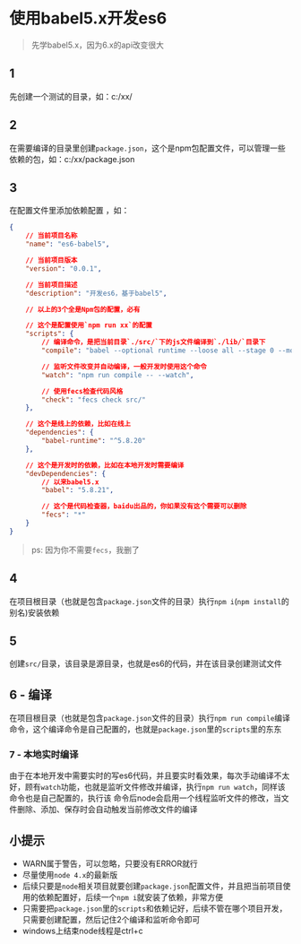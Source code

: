 # 使用babel5.x开发es6

> 先学babel5.x，因为6.x的api改变很大

## 1

先创建一个测试的目录，如：c:/xx/

## 2

在需要编译的目录里创建`package.json`，这个是npm包配置文件，可以管理一些依赖的包，如：c:/xx/package.json

## 3

在配置文件里添加依赖配置 ，如：

```json
{
    // 当前项目名称
    "name": "es6-babel5",

    // 当前项目版本
    "version": "0.0.1",

    // 当前项目描述
    "description": "开发es6，基于babel5",

    // 以上的3个全是Npm包的配置，必有

    // 这个是配置使用`npm run xx`的配置
    "scripts": {
        // 编译命令，是把当前目录`./src/`下的js文件编译到`./lib/`目录下
        "compile": "babel --optional runtime --loose all --stage 0 --modules common src/ --out-dir lib/",

        // 监听文件改变并自动编译，一般开发时使用这个命令
        "watch": "npm run compile -- --watch",

        // 使用fecs检查代码风格
        "check": "fecs check src/"
    },

    // 这个是线上的依赖，比如在线上
    "dependencies": {
        "babel-runtime": "^5.8.20"
    },

    // 这个是开发时的依赖，比如在本地开发时需要编译
    "devDependencies": {
        // 以来babel5.x
        "babel": "5.8.21",

        // 这个是代码检查器，baidu出品的，你如果没有这个需要可以删除
        "fecs": "*"
    }
}
```

> ps: 因为你不需要`fecs`，我删了

## 4

在项目根目录（也就是包含`package.json`文件的目录）执行`npm i`(`npm install`的别名)安装依赖

## 5

创建`src/`目录，该目录是源目录，也就是es6的代码，并在该目录创建测试文件

## 6 - 编译

在项目根目录（也就是包含`package.json`文件的目录）执行`npm run compile`编译命令，这个编译命令是自己配置的，也就是`package.json`里的`scripts`里的东东

### 7 - 本地实时编译

由于在本地开发中需要实时的写es6代码，并且要实时看效果，每次手动编译不太好，顾有`watch`功能，也就是监听文件修改并编译，执行`npm run watch`，同样该命令也是自己配置的，执行该 命令后node会启用一个线程监听文件的修改，当文件删除、添加、保存时会自动触发当前修改文件的编译


## 小提示

* WARN属于警告，可以忽略，只要没有ERROR就行
* 尽量使用`node 4.x`的最新版
* 后续只要是`node`相关项目就要创建`package.json`配置文件，并且把当前项目使用的依赖配置好，后续一个`npm i`就安装了依赖，非常方便
* 只需要把`package.json`里的`scripts`和依赖记好，后续不管在哪个项目开发，只需要创建配置，然后记住2个编译和监听命令即可
* windows上结束node线程是ctrl+c